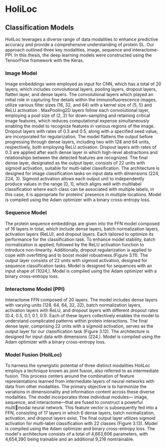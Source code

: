 # HoliLoc




## Classification Models 

  HoliLoc leverages a diverse range of data modalities to enhance predictive 
accuracy and provide a comprehensive understanding of protein SL. Our approach 
outlined three key modalities, image, sequence and interactome-PPI. In this thesis, 
the deep learning models were constructed using the TensorFlow framework with the 
Keras.

### Image Model

  Image embeddings were employed as input for CNN, which has a total of 20 
layers, which includes convolutional layers, pooling layers, dropout layers, flatten 
layer, and dense layers. The convolutional layers which played an initial role in 
capturing fine details within the immunofluorescence images, utilize various filter 
sizes (16, 32, and 64) with a kernel size of (5, 5) and ReLU activation . 
MaxPooling2D layers follow each convolutional layer, employing a pool size of (2, 
2) for down-sampling and retaining critical image features, which reduces 
computational expense simultaneously enabling the model to recognize features in 
various regions of the image. Dropout layers with rates of 0.3 and 0.5, along with a 
specified seed value, are incorporated for regularization. The model flattens the 
output before progressing through dense layers, including two with 128 and 64 units, 
respectively, both employing ReLU activation. Dropout layers with rates of 0.3 are 
applied after each dense layer in which high-level abstractions and relationships 
between the detected features are recognized. The final dense layer, designated as the 
output layer, consists of 22 units with sigmoid activation, suitable for multi-label 
classification. The architecture is designed for image classification tasks on input 
data with dimensions (224, 224, 3). Sigmoid activation allows each output unit to 
independently produce values in the range [0, 1], which aligns well with multilabel 
classification where each class can be associated with multiple labels, in this case, it 
is appropriate for proteins’ presence in multiple locations. Model is compiled using 
the Adam optimizer with a binary cross-entropy loss.



### Sequence Model

  The protein sequence embeddings are given into the FFN model composed of 
16 layers in total, which include dense layers, batch normalization layers, activation 
layers (ReLU), and dropout layers. Each tailored to optimize its performance for the 
classification task. To enhance model stability, batch normalization is applied, 
followed by the ReLU activation function to introduce non-linearity. Additionally, 
dropout regularization is applied to cope with overfitting and to boost model 
robustness.(Figure 3.11). The output layer consists of 22 units with sigmoid 
activation, designed for sequence classification tasks. Model is designed for 
sequences with an input shape of (1024,). Model is compiled using the Adam 
optimizer with a binary cross-entropy loss.

### Interactome Model (PPI)

  Interactome FFN composed of 20 layers. The model includes dense layers 
with varying units (128, 64, 64, 32, 32), batch normalization layers, activation layers 
with ReLU, and dropout layers with different dropout rates (0.4, 0.5, 0.1, 0.1, 0.1). 
Each of these layers collectively enables the model to understand complicated 
patterns within protein interactions. The final dense layer, comprising 22 units with a 
sigmoid activation, serves as the output layer for our classification task (Figure 3.12). 
The architecture is designed for input data with dimensions (224,). Model is 
compiled using the Adam optimizer with a binary cross-entropy loss.


### Model Fusion (HoliLoc)

  To harness the synergistic potential of three distinct modalities HoliLoc 
employs a technique known as joint fusion, also referred to as intermediate fusion. 
This process centers around the combination of feature representations learned from 
intermediate layers of neural networks with data from other modalities. The primary 
objective is to harmonize the variations in dimensionality and information content 
across these diverse modalities. The model incorporates three individual modules—
image, sequence, and interactome—that are fused to construct a powerful multimodal neural network. 
This feature vector is subsequently fed into a FFN, consisting 
of 17 layers in which 6 dense layers, batch normalization, activation, and dropout 
layers exist. The final output layer utilizes sigmoid activation for multi-label 
classification with 22 classes (Figure 3.13). Model is compiled using the Adam 
optimizer and binary cross-entropy loss. The model's architecture consists of a total 
of 4,663,606 parameters, with 4,654,390 being trainable and an additional 9,216 nontrainable.

